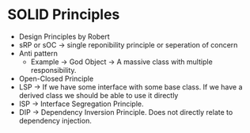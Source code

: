 # SOLID Principles

- Design Principles by Robert 
- sRP or sOC -> single reponibility principle or seperation of concern
- Anti pattern
  - Example -> God Object -> A massive class with multiple responsibility.
- Open-Closed Principle
- LSP -> If we have some interface with some base class. If we have a derived class we should be able to use it directly 
- ISP -> Interface Segregation Principle.
- DIP -> Dependency Inversion Principle. Does not directly relate to dependency injection.